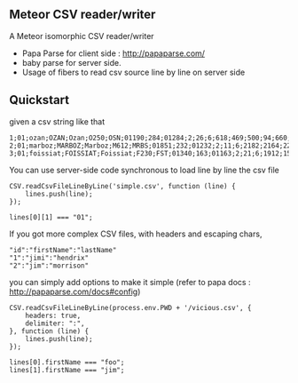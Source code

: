 
Meteor CSV reader/writer
----

A Meteor isomorphic CSV reader/writer


 - Papa Parse for client side : http://papaparse.com/
 - baby parse for server side.
 - Usage of fibers to read csv source line by line on server side


Quickstart
----

given a csv string like that

    1;01;ozan;OZAN;Ozan;O250;OSN;01190;284;01284;2;26;6;618;469;500;94;660;4.91667;46.3833;2866;51546;+45456;462330;170;205;14126;8823;26916
    2;01;marboz;MARBOZ;Marboz;M612;MRBS;01851;232;01232;2;11;6;2182;2164;2200;54;4014;5.25;46.3333;3246;51492;+51530;462033;194;240;4580;14287;1768
    3;01;foissiat;FOISSIAT;Foissiat;F230;FST;01340;163;01163;2;21;6;1912;1562;1900;47;4036;5.18333;46.3667;3153;51523;+51029;462213;186;228;5227;15952;1738

You can use server-side code synchronous to load line by line the csv file

    CSV.readCsvFileLineByLine('simple.csv', function (line) {
        lines.push(line);
    });

    lines[0][1] === "01";

If you got more complex CSV files, with headers and escaping chars,

    "id":"firstName":"lastName"
    "1":"jimi":"hendrix"
    "2":"jim":"morrison"

you can simply add options to make it simple (refer to papa docs : http://papaparse.com/docs#config)

    CSV.readCsvFileLineByLine(process.env.PWD + '/vicious.csv', {
        headers: true,
        delimiter: ":",
    }, function (line) {
        lines.push(line);
    });

    lines[0].firstName === "foo";
    lines[1].firstName === "jim";

